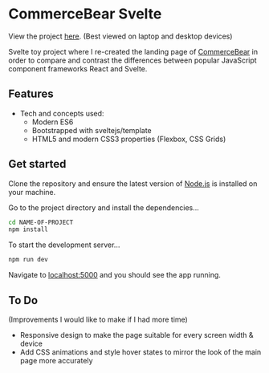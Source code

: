 # CommerceBear Svelte

View the project <a href="https://commerce-bear-svelte.vercel.app/">here</a>.
(Best viewed on laptop and desktop devices)

Svelte toy project where I re-created the landing page of <a href="http://commercebear.com/">CommerceBear</a> in order to compare and contrast the differences between popular JavaScript component frameworks React and Svelte.

## Features
- Tech and concepts used: 
    * Modern ES6
    * Bootstrapped with sveltejs/template
    * HTML5 and modern CSS3 properties (Flexbox, CSS Grids)

## Get started

Clone the repository and ensure the latest version of [Node.js](https://nodejs.org) is installed on your machine.
 
Go to the project directory and install the dependencies...

```bash
cd NAME-OF-PROJECT
npm install
```

To start the development server...

```bash
npm run dev
```

Navigate to [localhost:5000](http://localhost:5000) and you should see the app running.

## To Do

(Improvements I would like to make if I had more time)

- Responsive design to make the page suitable for every screen width & device
- Add CSS animations and style hover states to mirror the look of the main page more accurately

